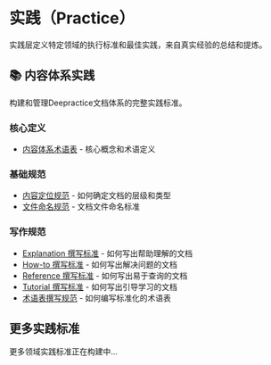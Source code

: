 # 实践（Practice）

实践层定义特定领域的执行标准和最佳实践，来自真实经验的总结和提炼。

## 📚 内容体系实践

构建和管理Deepractice文档体系的完整实践标准。

### 核心定义

- [内容体系术语表](./content-system/glossary.md) - 核心概念和术语定义

### 基础规范

- [内容定位规范](./content-system/content-positioning-standard.md) - 如何确定文档的层级和类型
- [文件命名规范](./content-system/file-naming-convention.md) - 文档文件命名标准

### 写作规范

- [Explanation 撰写标准](./content-system/writing-explanation-standard.md) - 如何写出帮助理解的文档
- [How-to 撰写标准](./content-system/writing-howto-standard.md) - 如何写出解决问题的文档
- [Reference 撰写标准](./content-system/writing-reference-standard.md) - 如何写出易于查询的文档
- [Tutorial 撰写标准](./content-system/writing-tutorial-standard.md) - 如何写出引导学习的文档
- [术语表撰写规范](./content-system/glossary-writing-standard.md) - 如何编写标准化的术语表

## 更多实践标准

更多领域实践标准正在构建中...